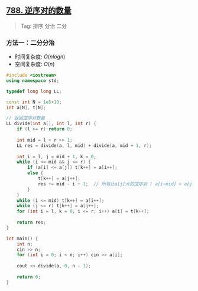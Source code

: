 ## [788. 逆序对的数量](https://www.acwing.com/problem/content/790/)

> Tag: 排序 分治 二分

### 方法一：二分分治
* 时间复杂度: ${O(nlogn)}$
* 空间复杂度: ${O(n)}$
```c++
#include <iostream>
using namespace std;

typedef long long LL;

const int N = 1e5+10;
int a[N], t[N];

// 返回逆序对数量
LL divide(int a[], int l, int r) {
    if (l >= r) return 0;
    
    int mid = l + r >> 1;
    LL res = divide(a, l, mid) + divide(a, mid + 1, r);
    
    int i = l, j = mid + 1, k = 0;
    while (i <= mid && j <= r) {
        if (a[i] <= a[j]) t[k++] = a[i++];
        else {
            t[k++] = a[j++];
            res += mid - i + 1;  // 所有比a[j]大的逆序对 ( a[i~mid] > a[j] )
        }
    }
    while (i <= mid) t[k++] = a[i++];
    while (j <= r) t[k++] = a[j++];
    for (int i = l, k = 0; i <= r; i++) a[i] = t[k++];
    
    return res;
}

int main() {
    int n;
    cin >> n;
    for (int i = 0; i < n; i++) cin >> a[i];
    
    cout << divide(a, 0, n - 1);
    
    return 0;
}
```